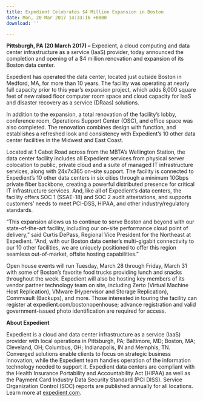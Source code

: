 ```yaml
---
title: Expedient Celebrates $4 Million Expansion in Boston
date: Mon, 20 Mar 2017 14:33:16 +0000
download: ''

---
```

**Pittsburgh, PA (20 March 2017) –** Expedient, a cloud computing and data center infrastructure as a service (IaaS) provider, today announced the completion and opening of a $4 million renovation and expansion of its Boston data center. 

Expedient has operated the data center, located just outside Boston in Medford, MA, for more than 10 years. The facility was operating at nearly full capacity prior to this year’s expansion project, which adds 8,000 square feet of new raised floor computer room space and cloud capacity for IaaS and disaster recovery as a service (DRaas) solutions. 

In addition to the expansion, a total renovation of the facility’s lobby, conference room, Operations Support Center (OSC), and office space was also completed. The renovation combines design with function, and establishes a refreshed look and consistency with Expedient’s 10 other data center facilities in the Midwest and East Coast. 

Located at 1 Cabot Road across from the MBTA’s Wellington Station, the data center facility includes all Expedient services from physical server colocation to public, private cloud and a suite of managed IT infrastructure services, along with 24x7x365 on-site support. The facility is connected to Expedient’s 10 other data centers in six cities through a minimum 10Gbps private fiber backbone, creating a powerful distributed presence for critical IT infrastructure services. And, like all of Expedient’s data centers, the facility offers SOC 1 (SSAE-18) and SOC 2 audit attestations, and supports customers’ needs to meet PCI-DSS, HIPAA, and other industry/regulatory standards. 

“This expansion allows us to continue to serve Boston and beyond with our state-of-the-art facility, including our on-site performance cloud point of delivery,” said Curtis DePass, Regional Vice President for the Northeast at Expedient. “And, with our Boston data center’s multi-gigabit connectivity to our 10 other facilities, we are uniquely positioned to offer this region seamless out-of-market, offsite hosting capabilities.” 

Open house events will run Tuesday, March 28 through Friday, March 31 with some of Boston’s favorite food trucks providing lunch and snacks throughout the week. Expedient will also be hosting key members of its vendor partner technology team on site, including Zerto (Virtual Machine Host Replication), VMware (Hypervisor and Storage Replication), Commvault (Backups), and more. Those interested in touring the facility can register at expedient.com/bostonopenhouse; advance registration and valid government-issued photo identification are required for access.   

**About Expedient** 

Expedient is a cloud and data center infrastructure as a service (IaaS) provider with local operations in Pittsburgh, PA; Baltimore, MD; Boston, MA; Cleveland, OH; Columbus, OH; Indianapolis, IN and Memphis, TN. Converged solutions enable clients to focus on strategic business innovation, while the Expedient team handles operation of the information technology needed to support it. Expedient data centers are compliant with the Health Insurance Portability and Accountability Act (HIPAA) as well as the Payment Card Industry Data Security Standard (PCI DISS). Service Organization Control (SOC) reports are published annually for all locations. Learn more at [expedient.com](https://www.expedient.com/).